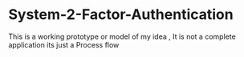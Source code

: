 # System-2-Factor-Authentication
This is a working prototype or model of my idea , It is not a complete application its just a Process flow
